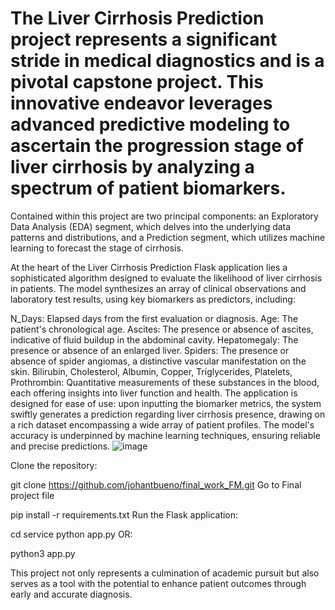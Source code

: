 # The Liver Cirrhosis Prediction project represents a significant stride in medical diagnostics and is a pivotal capstone project. This innovative endeavor leverages advanced predictive modeling to ascertain the progression stage of liver cirrhosis by analyzing a spectrum of patient biomarkers.

Contained within this project are two principal components: an Exploratory Data Analysis (EDA) segment, which delves into the underlying data patterns and distributions, and a Prediction segment, which utilizes machine learning to forecast the stage of cirrhosis.

At the heart of the Liver Cirrhosis Prediction Flask application lies a sophisticated algorithm designed to evaluate the likelihood of liver cirrhosis in patients. The model synthesizes an array of clinical observations and laboratory test results, using key biomarkers as predictors, including:

N_Days: Elapsed days from the first evaluation or diagnosis.
Age: The patient's chronological age.
Ascites: The presence or absence of ascites, indicative of fluid buildup in the abdominal cavity.
Hepatomegaly: The presence or absence of an enlarged liver.
Spiders: The presence or absence of spider angiomas, a distinctive vascular manifestation on the skin.
Bilirubin, Cholesterol, Albumin, Copper, Triglycerides, Platelets, Prothrombin: Quantitative measurements of these substances in the blood, each offering insights into liver function and health.
The application is designed for ease of use: upon inputting the biomarker metrics, the system swiftly generates a prediction regarding liver cirrhosis presence, drawing on a rich dataset encompassing a wide array of patient profiles. The model's accuracy is underpinned by machine learning techniques, ensuring reliable and precise predictions.
![image](https://github.com/johantbueno/final_work_FM/assets/109690188/364b6de2-642e-48f4-99c0-430c2e6d5a43)

Clone the repository:

git clone https://github.com/johantbueno/final_work_FM.git
Go to Final project file

pip install -r requirements.txt
Run the Flask application:

cd service
python app.py
OR:

python3 app.py

This project not only represents a culmination of academic pursuit but also serves as a tool with the potential to enhance patient outcomes through early and accurate diagnosis.

